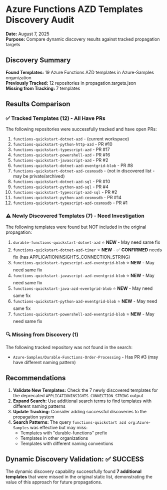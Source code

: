 # Azure Functions AZD Templates Discovery Audit

**Date:** August 7, 2025  
**Purpose:** Compare dynamic discovery results against tracked propagation targets

## Discovery Summary

**Found Templates:** 19 Azure Functions AZD templates in Azure-Samples organization  
**Previously Tracked:** 12 repositories in propagation.targets.json  
**Missing from Tracking:** 7 templates  

## Results Comparison

### ✅ Tracked Templates (12) - All Have PRs

The following repositories were successfully tracked and have open PRs:

1. `functions-quickstart-dotnet-azd` - (current workspace)
2. `functions-quickstart-python-http-azd` - PR #10
3. `functions-quickstart-typescript-azd` - PR #17
4. `functions-quickstart-powershell-azd` - PR #16
5. `functions-quickstart-javascript-azd` - PR #2
6. `functions-quickstart-dotnet-azd-eventgrid-blob` - PR #8
7. `functions-quickstart-dotnet-azd-cosmosdb` - (not in discovered list - may be private/archived)
8. `functions-quickstart-dotnet-azd-sql` - PR #10
9. `functions-quickstart-python-azd-sql` - PR #4
10. `functions-quickstart-typescript-azd-sql` - PR #2
11. `functions-quickstart-python-azd-cosmosdb` - PR #14
12. `functions-quickstart-typescript-azd-cosmosdb` - PR #1

### ⚠️ Newly Discovered Templates (7) - Need Investigation

The following templates were found but NOT included in the original propagation:

1. `durable-functions-quickstart-dotnet-azd` ⭐ **NEW** - May need same fix
2. `functions-quickstart-dotnet-azd-timer` ⭐ **NEW** - ✅ **CONFIRMED** needs fix (has APPLICATIONINSIGHTS_CONNECTION_STRING)
3. `functions-quickstart-typescript-azd-eventgrid-blob` ⭐ **NEW** - May need same fix
4. `functions-quickstart-javascript-azd-eventgrid-blob` ⭐ **NEW** - May need same fix
5. `functions-quickstart-java-azd-eventgrid-blob` ⭐ **NEW** - May need same fix
6. `functions-quickstart-python-azd-eventgrid-blob` ⭐ **NEW** - May need same fix
7. `functions-quickstart-powershell-azd-eventgrid-blob` ⭐ **NEW** - May need same fix

### 🔍 Missing from Discovery (1)

The following tracked repository was not found in the search:
- `Azure-Samples/Durable-Functions-Order-Processing` - Has PR #3 (may have different naming pattern)

## Recommendations

1. **Validate New Templates:** Check the 7 newly discovered templates for the deprecated `APPLICATIONINSIGHTS_CONNECTION_STRING` output
2. **Expand Search:** Use additional search terms to find templates with different naming patterns
3. **Update Tracking:** Consider adding successful discoveries to the propagation system
4. **Search Patterns:** The query `functions-quickstart azd org:Azure-Samples` was effective but may miss:
   - Templates with "durable-functions" prefix
   - Templates in other organizations
   - Templates with different naming conventions

## Dynamic Discovery Validation: ✅ SUCCESS

The dynamic discovery capability successfully found **7 additional templates** that were missed in the original static list, demonstrating the value of this approach for future propagations.
